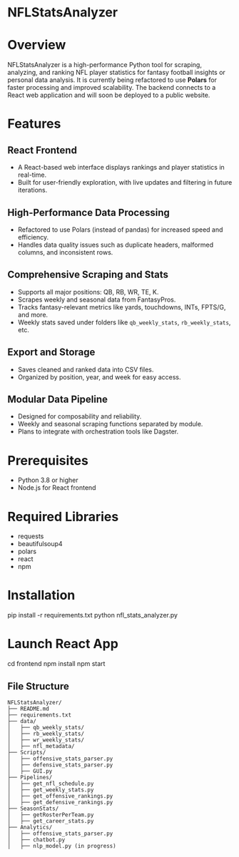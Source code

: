 # NFLStatsAnalyzer

# Overview
NFLStatsAnalyzer is a high-performance Python tool for scraping, analyzing, and ranking NFL player statistics for fantasy football insights or personal data analysis. It is currently being refactored to use **Polars** for faster processing and improved scalability. The backend connects to a React web application and will soon be deployed to a public website.

# Features

## React Frontend
- A React-based web interface displays rankings and player statistics in real-time.
- Built for user-friendly exploration, with live updates and filtering in future iterations.

## High-Performance Data Processing
- Refactored to use Polars (instead of pandas) for increased speed and efficiency.
- Handles data quality issues such as duplicate headers, malformed columns, and inconsistent rows.

## Comprehensive Scraping and Stats
- Supports all major positions: QB, RB, WR, TE, K.
- Scrapes weekly and seasonal data from FantasyPros.
- Tracks fantasy-relevant metrics like yards, touchdowns, INTs, FPTS/G, and more.
- Weekly stats saved under folders like `qb_weekly_stats`, `rb_weekly_stats`, etc.

## Export and Storage
- Saves cleaned and ranked data into CSV files.
- Organized by position, year, and week for easy access.

## Modular Data Pipeline
- Designed for composability and reliability.
- Weekly and seasonal scraping functions separated by module.
- Plans to integrate with orchestration tools like Dagster.

# Prerequisites
- Python 3.8 or higher
- Node.js for React frontend

# Required Libraries
- requests  
- beautifulsoup4  
- polars  
- react  
- npm  

# Installation
pip install -r requirements.txt
python nfl_stats_analyzer.py

# Launch React App
cd frontend
npm install
npm start

## File Structure

```text
NFLStatsAnalyzer/
├── README.md
├── requirements.txt
├── data/
│   ├── qb_weekly_stats/
│   ├── rb_weekly_stats/
│   ├── wr_weekly_stats/
│   ├── nfl_metadata/
├── Scripts/
│   ├── offensive_stats_parser.py
│   ├── defensive_stats_parser.py
│   ├── GUI.py
├── Pipelines/
│   ├── get_nfl_schedule.py
│   ├── get_weekly_stats.py
│   ├── get_offensive_rankings.py
│   ├── get_defensive_rankings.py
├── SeasonStats/
│   ├── getRosterPerTeam.py
│   ├── get_career_stats.py
├── Analytics/
│   ├── offensive_stats_parser.py
│   ├── chatbot.py
│   ├── nlp_model.py (in progress)
```

